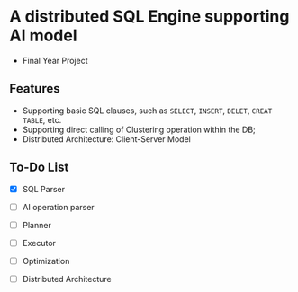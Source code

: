 # A distributed SQL Engine supporting AI model

- Final Year Project



## Features

- Supporting basic SQL clauses, such as `SELECT`, `INSERT`, `DELET`, `CREAT TABLE`, etc.
- Supporting direct calling of Clustering operation within the DB;
- Distributed Architecture: Client-Server Model





## To-Do List

- [x] SQL Parser
- [ ] AI operation parser

- [ ] Planner

- [ ] Executor

- [ ] Optimization

- [ ] Distributed Architecture 



